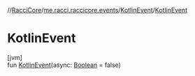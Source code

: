 //[RacciCore](../../../index.md)/[me.racci.raccicore.events](../index.md)/[KotlinEvent](index.md)/[KotlinEvent](-kotlin-event.md)

# KotlinEvent

[jvm]\
fun [KotlinEvent](-kotlin-event.md)(async: [Boolean](https://kotlinlang.org/api/latest/jvm/stdlib/kotlin/-boolean/index.html) = false)
